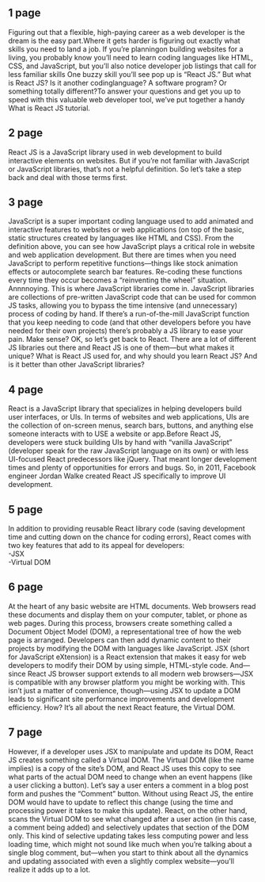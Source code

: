 <h2>1 page </h2>
	<p>Figuring out that a flexible, high-paying career as a web developer is the dream is the easy part.Where it gets harder is figuring out exactly what skills you need to land a job. If you’re planningon building websites for a living, you probably know you’ll need to learn coding languages like HTML, CSS, and JavaScript, but you’ll also notice developer job listings that call for less familiar skills One buzzy skill you’ll see pop up is “React JS.” But what is React JS? Is it another codinglanguage? A software program? Or something totally different?To answer your questions and get you up to speed with this valuable web developer tool, we’ve put together a handy What is React JS tutorial.</p>
<h2>2 page </h2>
<p>	React JS is a JavaScript library used in web development to build interactive elements on
	websites. But if you’re not familiar with JavaScript or JavaScript libraries, that’s not a
   helpful definition. So let’s take a step back and deal with those terms first.</p>
<h2>3 page </h2><p>
JavaScript is a super important coding language used to add animated and interactive features to
websites or web applications (on top of the basic, static structures created by languages like
HTML and CSS).
 From the definition above, you can see how JavaScript plays a critical role in website and web
						application development. But there are times when you need JavaScript to perform repetitive
						functions—things like stock animation effects or autocomplete search bar features. Re-coding
						these functions every time they occur becomes a “reinventing the wheel” situation. Annnnoying.
						This is where JavaScript libraries come in.
    					JavaScript libraries are collections of pre-written JavaScript code that can be used for common
    					JS tasks, allowing you to bypass the time intensive (and unnecessary) process of coding by hand.
    					If there’s a run-of-the-mill JavaScript function that you keep needing to code (and that other
    					developers before you have needed for their own projects) there’s probably a JS library to ease
    					your pain. Make sense?
    					OK, so let’s get back to React. There are a lot of different JS libraries out there and React JS
    					is one of them—but what makes it unique? What is React JS used for, and why should you learn
    					React JS? And is it better than other JavaScript libraries?</p>
<h2>4 page </h2><p>
	React is a JavaScript library that specializes in helping developers build user interfaces, or UIs.
					In terms of websites and web applications, UIs are the collection of on-screen menus, search bars,
					buttons, and anything else someone interacts with to USE a website or app.Before React JS,
					developers were stuck building UIs by hand with “vanilla JavaScript” (developer speak for the raw
					JavaScript language on its own) or with less UI-focused React predecessors like jQuery. That meant
					longer development times and plenty of opportunities for errors and bugs. So, in 2011, Facebook
					engineer Jordan Walke created React JS specifically to improve UI development.</p>
<h2>5 page </h2><p>
	In addition to providing reusable React library code (saving development time and cutting down
						on the chance for coding errors), React comes with two key features that add to its appeal
						for
						developers:<br>-JSX <br>-Virtual DOM</p>
<h2>6 page </h2><p>
At the heart of any basic website are HTML documents. Web browsers read these documents and
						display them on your computer, tablet, or phone as web pages. During this process, browsers
						create something called a Document Object Model (DOM), a representational tree of how the web
						page is arranged. Developers can then add dynamic content to their projects by modifying the DOM
						with languages like JavaScript.
    					JSX (short for JavaScript eXtension) is a React extension that makes it easy for web developers
    					to modify their DOM by using simple, HTML-style code. And—since React JS browser support extends
    					to all modern web browsers—JSX is compatible with any browser platform you might be working
    					with.
    					This isn’t just a matter of convenience, though—using JSX to update a DOM leads to significant
    					site performance improvements and development efficiency. How? It’s all about the next React
    					feature, the Virtual DOM.</p>

<h2>7 page </h2><p>
However, if a developer uses JSX to manipulate and update its DOM, React JS creates something
						called a Virtual DOM. The Virtual DOM (like the name implies) is a copy of the site’s DOM, and
						React JS uses this copy to see what parts of the actual DOM need to change when an event happens
						(like a user clicking a button).
						Let’s say a user enters a comment in a blog post form and pushes the “Comment” button. Without
						using React JS, the entire DOM would have to update to reflect this change (using the time and
						processing power it takes to make this update). React, on the other hand, scans the Virtual DOM
						to see what changed after a user action (in this case, a comment being added) and selectively
						updates that section of the DOM only.
						This kind of selective updating takes less computing power and less loading time, which might
						not sound like much when you’re talking about a single blog comment, but—when you start to think
						about all the dynamics and updating associated with even a slightly complex website—you’ll
						realize it adds up to a lot.<p>
